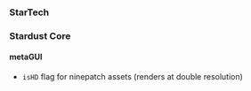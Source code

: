 ### StarTech


### Stardust Core


#### metaGUI
- `isHD` flag for ninepatch assets (renders at double resolution)
